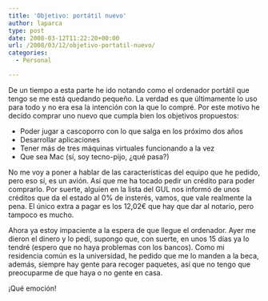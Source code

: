 ```yaml
---
title: 'Objetivo: portátil nuevo'
author: laparca
type: post
date: 2008-03-12T11:22:20+00:00
url: /2008/03/12/objetivo-portatil-nuevo/
categories:
  - Personal

---
```

De un tiempo a esta parte he ido notando como el ordenador portátil que tengo se me está quedando pequeño. La verdad es que últimamente lo uso para todo y no era esa la intención con la que lo compré. Por este motivo he decido comprar uno nuevo que cumpla bien los objetivos propuestos:

  * Poder jugar a cascoporro con lo que salga en los próximo dos años
  * Desarrollar aplicaciones
  * Tener más de tres máquinas virtuales funcionando a la vez
  * Que sea Mac (sí, soy tecno-pijo, ¿qué pasa?)

No me voy a poner a hablar de las características del equipo que he pedido, pero eso sí, es un avión. Así que me ha tocado pedir un crédito para poder comprarlo. Por suerte, alguien en la lista del GUL nos informó de unos créditos que da el estado al 0% de insterés, vamos, que vale realmente la pena. El único extra a pagar es los 12,02€ que hay que dar al notario, pero tampoco es mucho.

Ahora ya estoy impaciente a la espera de que llegue el ordenador. Ayer me dieron el dinero y lo pedí, supongo que, con suerte, en unos 15 días ya lo tendré (espero que no haya problemas con los bancos). Como mi residencia común es la universidad, he pedido que me lo manden a la beca, además, siempre hay gente para recoger paquetes, así que no tengo que preocuparme de que haya o no gente en casa.

¡Qué emoción!